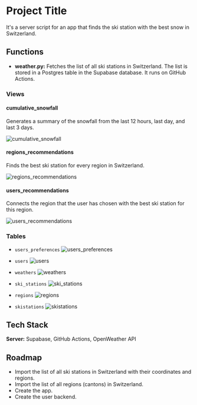# Project Title

It's a server script for an app that finds the ski station with the best snow in Switzerland.

## Functions

- **weather.py:** Fetches the list of all ski stations in Switzerland. The list is stored in a Postgres table in the Supabase database. It runs on GitHub Actions.

### Views

#### cumulative_snowfall
Generates a summary of the snowfall from the last 12 hours, last day, and last 3 days.

![cumulative_snowfall](path_to_cumulative_snowfall_image.jpg)

#### regions_recommendations
Finds the best ski station for every region in Switzerland.

![regions_recommendations](path_to_regions_recommendations_image.jpg)

#### users_recommendations
Connects the region that the user has chosen with the best ski station for this region.

![users_recommendations](path_to_users_recommendations_image.jpg)

### Tables

- `users_preferences`
  ![users_preferences](path_to_users_preferences_image.jpg)

- `users`
  ![users](path_to_users_image.jpg)

- `weathers`
  ![weathers](path_to_weathers_image.jpg)

- `ski_stations`
  ![ski_stations](path_to_ski_stations_image.jpg)

- `regions`
  ![regions](path_to_regions_image.jpg)

- `skistations`
  ![skistations](path_to_skistations_image.jpg)

## Tech Stack

**Server:** Supabase, GitHub Actions, OpenWeather API

## Roadmap

- Import the list of all ski stations in Switzerland with their coordinates and regions.
- Import the list of all regions (cantons) in Switzerland.
- Create the app.
- Create the user backend.
